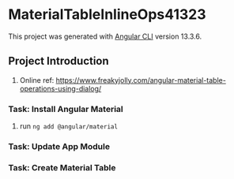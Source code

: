 # MaterialTableInlineOps41323

This project was generated with [Angular CLI](https://github.com/angular/angular-cli) version 13.3.6.

## Project Introduction

1. Online ref: <https://www.freakyjolly.com/angular-material-table-operations-using-dialog/>

### Task: Install Angular Material

1. run `ng add @angular/material`

### Task: Update App Module

### Task: Create Material Table
